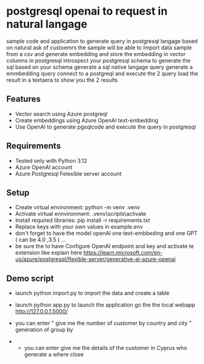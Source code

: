 # postgresql openai to request in natural langage
sample code and application to generate query in postgresql langage based on natural ask of custoemrs the sample will be able to 
  Import data sample from a csv and generate embedding and store the embedding in vector columns in postgresql 
  introspect your postgresql schema to generate the sql based on your schema 
  generate a sql native langage query 
  generate a emmbedding query 
  connect to a postgreql and execute the 2 query 
  load the result in a textaera to show you the 2 results



## Features
- Vector search using Azure postgreql 
- Create embeddings using Azure OpenAI text-embedding
- Use OpenAI to generate pgsqlcode and execute the query in postgresql

## Requirements
- Tested only with Python 3.12
- Azure OpenAI account
- Azure Postgresql Felexible server account

## Setup
- Create virtual environment: python -m venv .venv
- Activate virtual ennvironment: .venv\scripts\activate
- Install required libraries: pip install -r requirements.txt
- Replace keys with your own values in example.env
- don't forget to have the model openAI one text-embbeding and one GPT ( can be 4.0 ,3.5 ) ...
- be sure the to have Configure OpenAI endpoint and key and activate te extension like explain here https://learn.microsoft.com/en-us/azure/postgresql/flexible-server/generative-ai-azure-openai

## Demo script
- launch python import.py to import the data and create a table
- launch python app.py to launch the application go the the local webapp http://127.0.0.1:5000/

- you can enter  " give me the number of customer by country and city " generation of group by
- - you can enter give me the details of the customer in Cyprus who generate a where close 
